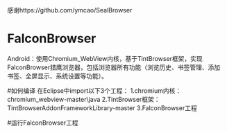感谢https://github.com/ymcao/SealBrowser

# FalconBrowser
Android：使用Chromium_WebView内核，基于TintBrowser框架，实现FalconBrowser猎鹰浏览器，包括浏览器所有功能（浏览历史、书签管理、添加书签、全屏显示、系统设置等功能）。

#如何编译
在Eclipse中import以下3个工程：
1.chromium内核：chromium_webview-master\java
2.TintBrowser框架：TintBrowserAddonFrameworkLibrary-master
3.FalconBrowser工程

#运行FalconBrowser工程

